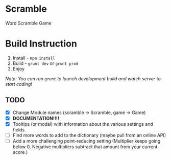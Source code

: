 # Scramble

Word Scramble Game

# Build Instruction

1. Install - `npm install`
2. Build - `grunt dev` or `grunt prod`
3. Enjoy

*Note: You can run `grunt` to launch development build and watch server to start coding!*

## TODO

- [x] Change Module names (scramble -> Scramble, game -> Game)
- [x] **DOCUMENTATION!!!!**
- [x] Tooltips (or modal) with information about the various settings and fields.
- [ ] Find more words to add to the dictionary (maybe pull from an online API)
- [ ] Add a more challenging point-reducing setting (Multiplier keeps going below 0. Negative multipliers subtract that amount from your current score.)
